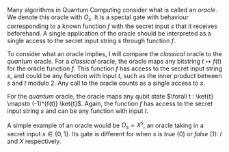 Many algorithms in Quantum Computing consider what is called an _oracle_. We denote this oracle with $O_{s}$. It is a special gate with behaviour corresponding to a known function $f$ with the secret input $s$ that it receives beforehand. A single application of the oracle should be interpreted as a single access to the secret input string $s$ through function $f$.

To consider what an oracle implies, I will compare the _classical_ oracle to the _quantum_ oracle. For a _classical_ oracle, the oracle maps any bitstring $t \mapsto f(t)$ for the oracle function $f$. This function $f$ has access to the secret input string $s$, and could be any function with input $t$, such as the inner product between $s$ and $t$ modulo $2$. Any call to the oracle counts as a single access to $s$.

For the _quantum_ oracle, the oracle maps any qubit state $\forall t : \ket{t} \mapsto (-1)^{f(t)} \ket{t}$. Again, the function $f$ has access to the secret input string $s$ and can be any function with input $t$.

A simple example of an oracle would be $O_{s} = X^{s}$, an oracle taking in a secret input $s \in \{0, 1\}$. Its gate is different for when $s$ is _true_ ($0$) or _false_ ($1$): $I$ and $X$ respectively.
